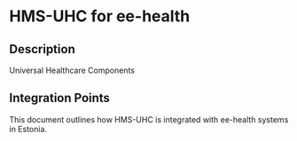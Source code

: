 # HMS-UHC for ee-health

## Description

Universal Healthcare Components

## Integration Points

This document outlines how HMS-UHC is integrated with ee-health systems in Estonia.
